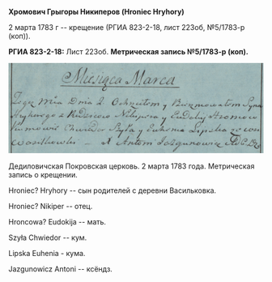 **Хромович Грыгоры Никиперов (Hroniec Hryhory)**

2 марта 1783 г -- крещение (РГИА 823-2-18, лист 223об, №5/1783-р (коп)).

**РГИА 823-2-18:** Лист 223об. **Метрическая запись №5/1783-р (коп).**

![](./media/d745c904baf7794af1f5934e84349906c2d0cf11.png)

Дедиловичская Покровская церковь. 2 марта 1783 года. Метрическая запись
о крещении.

Hroniec? Hryhory -- сын родителей с деревни Васильковка.

Hroniec? Nikiper -- отец.

Hroncowa? Eudokija -- мать.

Szyła Chwiedor -- кум.

Lipska Euhenia - кума.

Jazgunowicz Antoni -- ксёндз.
